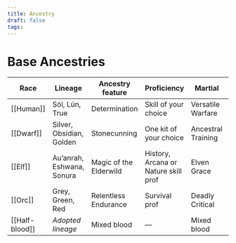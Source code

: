 ```yaml
---
title: Ancestry
draft: false
tags:
---
```

# Base Ancestries

| Race           | Lineage                   | Ancestry feature       | Proficiency                          | Martial            | Mundane            | Magic                 | Wanderer          |
| -------------- | ------------------------- | ---------------------- | ------------------------------------ | ------------------ | ------------------ | --------------------- | ----------------- |
| [[Human]]      | Sól, Lún, True            | Determination          | Skill of your choice                 | Versatile Warfare  | Versatile Backpack | Versatile Magic       | Versatile Mastery |
| [[Dwarf]]      | Silver, Obsidian, Golden  | Stonecunning           | One kit of your choice               | Ancestral Training | Skilled hands      | Song of the mountains | Stoneskin         |
| [[Elf]]        | Au’anrah, Eshwana, Sonura | Magic of the Elderwild | History, Arcana or Nature skill prof | Elven Grace        | Elven Accuracy     | Elven alacrity        | Elven Wisdom      |
| [[Orc]]        | Grey, Green, Red          | Relentless Endurance   | Survival prof                        | Deadly Critical    | Strong grip        | Shamanic ritual       | Sharp instinct    |
| [[Half-blood]] | _Adopted lineage_         | Mixed blood            | —                                    | Mixed blood        | Mixed blood        | Mixed blood           | Mixed blood       |
